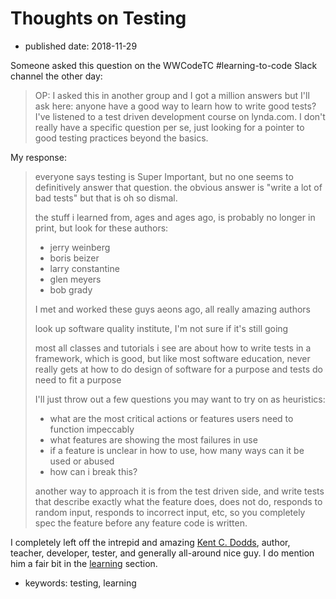 # Thoughts on Testing

* published date: 2018-11-29

Someone asked this question on the WWCodeTC \#learning-to-code Slack channel the other day:

> OP: I asked this in another group and I got a million answers but I'll ask here: anyone have a good way to learn how to write good tests? I've listened to a test driven development course on lynda.com. I don't really have a specific question per se, just looking for a pointer to good testing practices beyond the basics.

My response:

> everyone says testing is Super Important, but no one seems to definitively answer that question. the obvious answer is "write a lot of bad tests" but that is oh so dismal.
>
> the stuff i learned from, ages and ages ago, is probably no longer in print, but look for these authors:
>
> * jerry weinberg
> * boris beizer
> * larry constantine
> * glen meyers
> * bob grady
>
> I met and worked these guys aeons ago, all really amazing authors
>
> look up software quality institute, I'm not sure if it's still going
>
> most all classes and tutorials i see are about how to write tests in a framework, which is good, but like most software education, never really gets at how to do design of software for a purpose and tests do need to fit a purpose
>
> I'll just throw out a few questions you may want to try on as heuristics:
>
> * what are the most critical actions or features users need to function impeccably
> * what features are showing the most failures in use
> * if a feature is unclear in how to use, how many ways can it be used or abused
> * how can i break this?
>
> another way to approach it is from the test driven side, and write tests that describe exactly what the feature does, does not do, responds to random input, responds to incorrect input, etc, so you completely spec the feature before any feature code is written.

I completely left off the intrepid and amazing [Kent C. Dodds](https://kentcdodds.com), author, teacher, developer, tester, and generally all-around nice guy. I do mention him a fair bit in the [learning](../../../learning/intro/web-sites/) section.

* keywords: testing, learning

